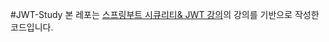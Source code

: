 #JWT-Study
본 레포는 [스프링부트 시큐리티& JWT 강의](https://www.inflearn.com/course/%EC%8A%A4%ED%94%84%EB%A7%81%EB%B6%80%ED%8A%B8-%EC%8B%9C%ED%81%90%EB%A6%AC%ED%8B%B0/dashboard)의 강의를 기반으로 작성한 코드입니다.
